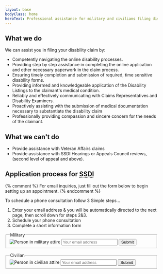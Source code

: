 ```yaml
---
layout: base
bodyClass: home
heroText: Professional assistance for military and civilians filing disability claims
---
```


## What we do

We can assist you in filing your disability claim by:

- Competently navigating the online disability processes.
- Providing step by step assistance in completing the online application and other necessary paperwork in the claim process.
- Ensuring timely completion and submission of required, time sensitive disability forms.
- Providing informed and knowledgeable application of the Disability Listings to the claimant's medical condition.
- Reliably and effectively communicating with Claims Representatives and Disability Examiners.
- Proactively assisting with the submission of medical documentation necessary to substantiate the disability claim
- Professionally providing compassion and sincere concern for the needs of the claimant.

## What we can't do

- Provide assistance with Veteran Affairs claims
- Provide assistance with SSDI Hearings or Appeals Council reviews, (second level of appeal and above).

## Application process for <abbr title="Social Security Disability Insurance">SSDI</abbr>

{% comment %} For email inquiries, just fill out the form below to begin setting up an appointment. {% endcomment %}

To schedule a phone consultation follow 3 Simple steps...
1. Enter your email address & you will be automatically directed to the next page, then scroll down for steps 2&3.
2. Schedule your phone consultation
3. Complete a short information form

<div class="even-columns">
  <form action="/military" class="center flow" method="post" name="military" netlify>
    <fieldset>
      <legend>Military</legend>
      <img src="/img/military.png" alt="Person in military attire" class="mx-auto">
      <input type="email" name="email" placeholder="Your email address"/>
      <input type="hidden" name="subject" value="Military claim" />
      <button type="submit">Submit</button>
    </fieldset>
  </form>

  <form action="/civilian" class="center flow" data-topmargin="0" method="post" name="civilian" netlify>
    <fieldset>
      <legend>Civilian</legend>
      <img src="/img/civilian.png" alt="Person in civilian attire" class="mx-auto">
      <input type="email" name="email" placeholder="Your email address"/>
      <input type="hidden" name="subject" value="Civilian claim" />
      <button type="submit">Submit</button>
    </fieldset>
  </form>
</div>
